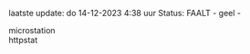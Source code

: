 laatste update: 
do 14-12-2023  4:38   uur 
Status: FAALT - geel - 
<div class="service R">microstation</div><div class="service G">httpstat</div>